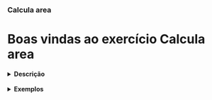### Calcula area

# Boas vindas ao exercício Calcula area

<details> <summary> <strong> Descrição </strong> </summary>
<br />
Usando maven, recebe um valor númerico, do tipo double, retorna a area do quadrado feito com o valor recebido.
</details>


<br />
<details> <summary> <strong> Exemplos </strong> </summary>

### Exemplo 1

Supondo que o valor do lado é 3, então a saída será:
```
A área do quadrado de lado 3 é igual a 9. 
```

### Exemplo 2

Supondo que o valor do lado é 5, então a saída será:
```
A área do quadrado de lado 5 é igual a 25. 
```

</details>